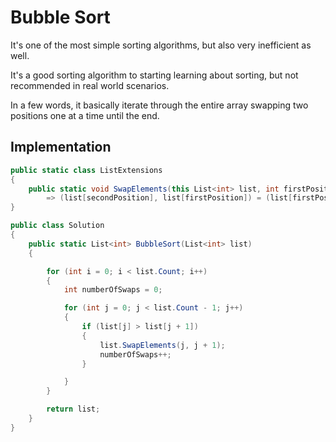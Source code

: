 # Bubble Sort

It's one of the most simple sorting algorithms, but also very inefficient as well.

It's a good sorting algorithm to starting learning about sorting, but not recommended in real world scenarios.

In a few words, it basically iterate through the entire array swapping two positions one at a time until the end.

## Implementation

```csharp
public static class ListExtensions
{
    public static void SwapElements(this List<int> list, int firstPosition, int secondPosition)
        => (list[secondPosition], list[firstPosition]) = (list[firstPosition], list[secondPosition]);
}

public class Solution
{
    public static List<int> BubbleSort(List<int> list)
    {

        for (int i = 0; i < list.Count; i++)
        {
            int numberOfSwaps = 0;

            for (int j = 0; j < list.Count - 1; j++)
            {
                if (list[j] > list[j + 1])
                {
                    list.SwapElements(j, j + 1);
                    numberOfSwaps++;
                }

            }
        }

        return list;
    }
}
```